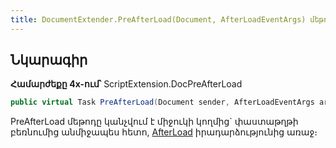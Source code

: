 ```yaml
---
title: DocumentExtender.PreAfterLoad(Document, AfterLoadEventArgs) մեթոդ
---
```


## Նկարագիր

**Համարժեքը 4x-ում՝** ScriptExtension.DocPreAfterLoad

```c#
public virtual Task PreAfterLoad(Document sender, AfterLoadEventArgs args)
```

PreAfterLoad մեթոդը կանչվում է միջուկի կողմից` փաստաթղթի բեռնումից անմիջապես հետո, [AfterLoad](https://armsoft.github.io/as4x-docs/HTM/ProgrGuide/ScriptProcs/AfterLoad.html) իրադարձությունից առաջ։
